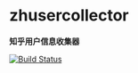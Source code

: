 # zhusercollector

**知乎用户信息收集器**

[![Build Status](https://travis-ci.org/dut-xiayuan/zhusercollector.svg?branch=master)](https://travis-ci.org/dut-xiayuan/zhusercollector)
